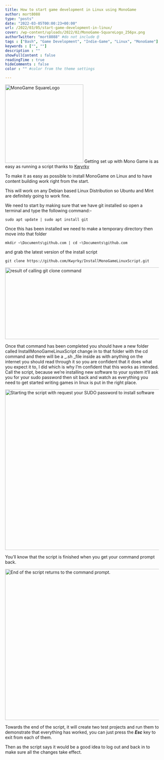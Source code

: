 ```yaml
---
title: How to start game development in Linux using MonoGame
author: mort8088
type: "posts"
date: "2022-03-05T00:00:23+00:00"
url: /2022/03/05/start-game-development-in-linux/
cover: /wp-content/uploads/2022/02/MonoGame-SquareLogo_256px.png
authorTwitter: "mort8088" #do not include @
tags : ["Bash", "Game Development", "Indie-Game", "Linux", "MonoGame"]
keywords : ["", ""]
description : ""
showFullContent : false
readingTime : true
hideComments : false
color : "" #color from the theme settings

---
```

<img decoding="async" loading="lazy" src="https://mort8088.com/wp-content/uploads/2022/02/MonoGame-SquareLogo_256px.png" alt="MonoGame SquareLogo" width="256" height="256" class="alignleft size-full wp-image-217" srcset="https://mort8088.com/wp-content/uploads/2022/02/MonoGame-SquareLogo_256px.png 256w, https://mort8088.com/wp-content/uploads/2022/02/MonoGame-SquareLogo_256px-150x150.png 150w" sizes="(max-width: 256px) 100vw, 256px" />  
Getting set up with Mono Game is as easy as running a script thanks to <a href="https://github.com/Kwyrky" rel="noopener" target="_blank"><i class="fab fa-github-square"></i>Kwyrky</a>

To make it as easy as possible to install MonoGame on Linux and to have content building work right from the start.

This will work on any Debian based Linux Distribution so Ubuntu and Mint are definitely going to work fine.

<!--more-->

We need to start by making sure that we have git installed so open a terminal and type the following command:-

<div class="hcb_wrap">
  <pre class="prism undefined-numbers lang-bash" data-lang="Bash"><code>sudo apt update | sudo apt install git</code></pre>
</div>

Once this has been installed we need to make a temporary directory then move into that folder

<div class="hcb_wrap">
  <pre class="prism undefined-numbers lang-bash" data-lang="Bash"><code>mkdir ~\Documents\github.com | cd ~\Documents\github.com
</code></pre>
</div>

and grab the latest version of the install script

<div class="hcb_wrap">
  <pre class="prism undefined-numbers lang-bash" data-lang="Bash"><code>git clone https://github.com/Kwyrky/InstallMonoGameLinuxScript.git</code></pre>
</div>

<img decoding="async" loading="lazy" src="https://mort8088.com/wp-content/uploads/2022/03/install-monoGame-Screenshot-001.png" alt="result of calling git clone command" width="960" height="234" class="aligncenter wp-image-222 size-full" srcset="https://mort8088.com/wp-content/uploads/2022/03/install-monoGame-Screenshot-001.png 960w, https://mort8088.com/wp-content/uploads/2022/03/install-monoGame-Screenshot-001-300x73.png 300w, https://mort8088.com/wp-content/uploads/2022/03/install-monoGame-Screenshot-001-150x37.png 150w, https://mort8088.com/wp-content/uploads/2022/03/install-monoGame-Screenshot-001-768x187.png 768w" sizes="(max-width: 960px) 100vw, 960px" /> 

Once that command has been completed you should have a new folder called InstallMonoGameLinuxScript change in to that folder with the cd command and there will be a _.sh _file inside as with anything on the internet you should read through it so you are confident that it does what you expect it to, I did which is why I&#8217;m confident that this works as intended. Call the script, because we&#8217;re installing new software to your system it&#8217;ll ask you for your sudo password then sit back and watch as everything you need to get started writing games in linux is put in the right place.

<img decoding="async" loading="lazy" src="https://mort8088.com/wp-content/uploads/2022/03/install-monoGame-Screenshot-002.png" alt="Starting the script with request your SUDO password to install software" width="910" height="524" class="aligncenter wp-image-221 size-full" srcset="https://mort8088.com/wp-content/uploads/2022/03/install-monoGame-Screenshot-002.png 910w, https://mort8088.com/wp-content/uploads/2022/03/install-monoGame-Screenshot-002-300x173.png 300w, https://mort8088.com/wp-content/uploads/2022/03/install-monoGame-Screenshot-002-150x86.png 150w, https://mort8088.com/wp-content/uploads/2022/03/install-monoGame-Screenshot-002-768x442.png 768w" sizes="(max-width: 910px) 100vw, 910px" /> 

You&#8217;ll know that the script is finished when you get your command prompt back.

<img decoding="async" loading="lazy" src="https://mort8088.com/wp-content/uploads/2022/03/install-monoGame-Screenshot-003.png" alt="End of the script returns to the command prompt." width="794" height="493" class="aligncenter wp-image-220 size-full" srcset="https://mort8088.com/wp-content/uploads/2022/03/install-monoGame-Screenshot-003.png 794w, https://mort8088.com/wp-content/uploads/2022/03/install-monoGame-Screenshot-003-300x186.png 300w, https://mort8088.com/wp-content/uploads/2022/03/install-monoGame-Screenshot-003-150x93.png 150w, https://mort8088.com/wp-content/uploads/2022/03/install-monoGame-Screenshot-003-768x477.png 768w" sizes="(max-width: 794px) 100vw, 794px" /> 

Towards the end of the script, it will create two test projects and run them to demonstrate that everything has worked, you can just press the _**Esc**_ key to exit from each of them.

Then as the script says it would be a good idea to log out and back in to make sure all the changes take effect.